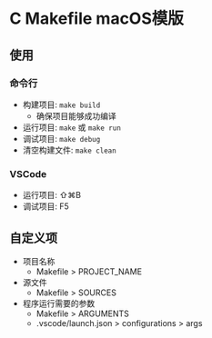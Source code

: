 # C Makefile macOS模版

## 使用

### 命令行

- 构建项目: `make build`
    - 确保项目能够成功编译
- 运行项目: `make` 或 `make run`
- 调试项目: `make debug`
- 清空构建文件: `make clean`

### VSCode

- 运行项目: ⇧⌘B
- 调试项目: F5

## 自定义项

- 项目名称
    - Makefile > PROJECT_NAME
- 源文件
    - Makefile > SOURCES
- 程序运行需要的参数
    - Makefile > ARGUMENTS
    - .vscode/launch.json > configurations > args
